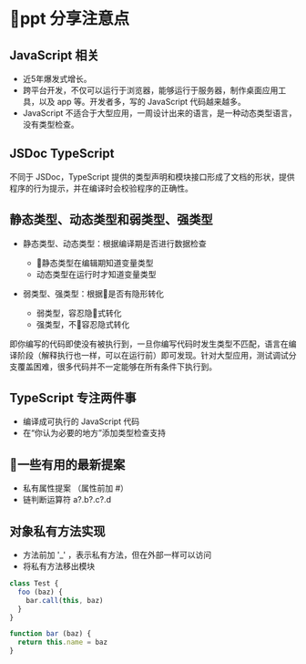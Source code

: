 # ppt 分享注意点

## JavaScript 相关

- 近5年爆发式增长。
- 跨平台开发，不仅可以运行于浏览器，能够运行于服务器，制作桌面应用工具，以及 app 等。开发者多，写的 JavaScript 代码越来越多。
- JavaScript 不适合于大型应用，一周设计出来的语言，是一种动态类型语言，没有类型检查。

## JSDoc TypeScript

不同于 JSDoc，TypeScript 提供的类型声明和模块接口形成了文档的形状，提供程序的行为提示，并在编译时会校验程序的正确性。

## 静态类型、动态类型和弱类型、强类型

- 静态类型、动态类型：根据编译期是否进行数据检查
  - 静态类型在编辑期知道变量类型
  - 动态类型在运行时才知道变量类型

- 弱类型、强类型：根据是否有隐形转化
  - 弱类型，容忍隐式转化
  - 强类型，不容忍隐式转化

即你编写的代码即使没有被执行到，一旦你编写代码时发生类型不匹配，语言在编译阶段（解释执行也一样，可以在运行前）即可发现。针对大型应用，测试调试分支覆盖困难，很多代码并不一定能够在所有条件下执行到。

## TypeScript 专注两件事

- 编译成可执行的 JavaScript 代码
- 在“你认为必要的地方”添加类型检查支持

## 一些有用的最新提案

- 私有属性提案 （属性前加 #）
- 链判断运算符 a?.b?.c?.d

## 对象私有方法实现

- 方法前加 '_' ，表示私有方法，但在外部一样可以访问
- 将私有方法移出模块

```javascript
class Test {
  foo (baz) {
    bar.call(this, baz)
  }
}

function bar (baz) {
  return this.name = baz
}
```
